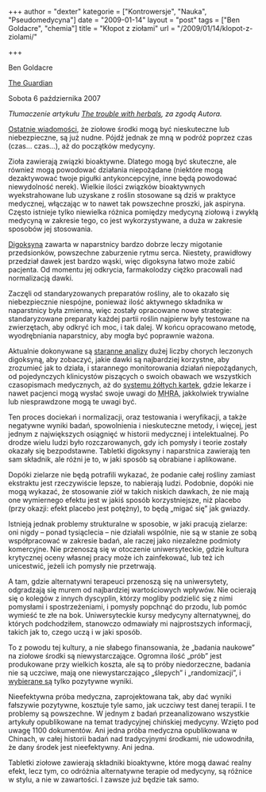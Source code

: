 +++
author = "dexter"
kategorie = ["Kontrowersje", "Nauka", "Pseudomedycyna"]
date = "2009-01-14"
layout = "post"
tags = ["Ben Goldacre", "chemia"]
title = "Kłopot z ziołami"
url = "/2009/01/14/klopot-z-ziolami/"

+++

Ben Goldacre
  
[The Guardian][1]
  
Sobota 6 października 2007

_Tłumaczenie artykułu [The trouble with herbals][2], za zgodą Autora._

[Ostatnie wiadomości][3], że ziołowe środki mogą być nieskuteczne lub niebezpieczne, są już nudne. Pójdź jednak ze mną w podróż poprzez czas (czas&#8230; czas&#8230;), aż do początków medycyny.

<!--more-->Zioła zawierają związki bioaktywne. Dlatego mogą być skuteczne, ale również mogą powodować działania niepożądane (niektóre mogą dezaktywować twoje pigułki antykoncepcyjne, inne będą powodować niewydolność nerek). Wielkie ilości związków bioaktywnych wyekstrahowane lub uzyskane z roślin stosowane są dziś w praktyce medycznej, włączając w to nawet tak powszechne proszki, jak aspiryna. Często istnieje tylko niewielka różnica pomiędzy medycyną ziołową i zwykłą medycyną w zakresie tego, co jest wykorzystywane, a duża w zakresie sposobów jej stosowania.

[Digoksyna][4] zawarta w naparstnicy bardzo dobrze leczy migotanie przedsionków, powszechne zaburzenie rytmu serca. Niestety, prawidłowy przedział dawek jest bardzo wąski, więc digoksyna łatwo może zabić pacjenta. Od momentu jej odkrycia, farmakolodzy ciężko pracowali nad normalizacją dawki.

Zaczęli od standaryzowanych preparatów rośliny, ale to okazało się niebezpiecznie niespójne, ponieważ ilość aktywnego składnika w naparstnicy była zmienna, więc zostały opracowane nowe strategie: standaryzowane preparaty każdej partii roślin najpierw były testowane na zwierzętach, aby odkryć ich moc, i tak dalej. W końcu opracowano metodę, wyodrębniania naparstnicy, aby mogła być poprawnie ważona.

Aktualnie dokonywane są [staranne analizy][5] dużej liczby chorych leczonych digoksyną, aby zobaczyć, jakie dawki są najbardziej korzystne, aby zrozumieć jak to działa, i starannego monitorowania działań niepożądanych, od pojedynczych klinicystów piszących o swoich obawach we wszystkich czasopismach medycznych, aż do [systemu żółtych kartek][6], gdzie lekarze i nawet pacjenci mogą wysłać swoje uwagi do <acronym title="Medicines and Healthcare products Regulatory Agency ">MHRA</acronym>, jakkolwiek trywialne lub niesprawdzone mogą te uwagi być.

Ten proces dociekań i normalizacji, oraz testowania i weryfikacji, a także negatywne wyniki badań, spowolnienia i nieskuteczne metody, i więcej, jest jednym z największych osiągnięć w historii medycznej i intelektualnej. Po drodze wielu ludzi było rozczarowanych, gdy ich pomysły i teorie zostały okazały się bezpodstawne. Tabletki digoksyny i naparstnica zawierają ten sam składnik, ale różni je to, w jaki sposób są obrabiane i aplikowane.

Dopóki zielarze nie będą potrafili wykazać, że podanie całej rośliny zamiast ekstraktu jest rzeczywiście lepsze, to nabierają ludzi. Podobnie, dopóki nie mogą wykazać, że stosowanie ziół w takich niskich dawkach, że nie mają one wymiernego efektu jest w jakiś sposób korzystniejsze, niż placebo (przy okazji: efekt placebo jest potężny), to będą &#8222;migać się&#8221; jak gwiazdy.

Istnieją jednak problemy strukturalne w sposobie, w jaki pracują zielarze: oni nigdy &#8211; ponad tysiąclecia &#8211; nie działali wspólnie, nie są w stanie ze sobą współpracować w zakresie badań, ale raczej jako niezależne podmioty komercyjne. Nie przenoszą się w otoczenie uniwersyteckie, gdzie kultura krytycznej oceny własnej pracy może ich zainfekować, lub też ich unicestwić, jeżeli ich pomysły nie przetrwają.

A tam, gdzie alternatywni terapeuci przenoszą się na uniwersytety, odgradzają się murem od najbardziej wartościowych wpływów. Nie ocierają się o kolegów z innych dyscyplin, którzy mogliby podzielić się z nimi pomysłami i spostrzeżeniami, i pomysły popchnąć do przodu, lub pomóc wymieść te złe na bok. Uniwersyteckie kursy medycyny alternatywnej, do których podchodziłem, stanowczo odmawiały mi najprostszych informacji, takich jak to, czego uczą i w jaki sposób.

To z powodu tej kultury, a nie słabego finansowania, że &#8222;badania naukowe&#8221; na ziołowe środki są niewystarczające. Ogromna ilość &#8222;prób&#8221; jest produkowane przy wielkich koszta, ale są to próby niedorzeczne, badania nie są uczciwe, mają one niewystarczająco &#8222;ślepych&#8221; i &#8222;randomizacji&#8221;, i [wybierane są][7] tylko pozytywne wyniki.

Nieefektywna próba medyczna, zaprojektowana tak, aby dać wyniki fałszywie pozytywne, kosztuje tyle samo, jak uczciwy test danej terapii. I te problemy są powszechne. W jednym z badań przeanalizowano wszystkie artykuły opublikowane na temat tradycyjnej chińskiej medycyny. Wzięto pod uwagę 1100 dokumentów. Ani jedna próba medyczna opublikowana w Chinach, w całej historii badań nad tradycyjnymi środkami, nie udowodniła, że dany środek jest nieefektywny. Ani jedna.

Tabletki ziołowe zawierają składniki bioaktywne, które mogą dawać realny efekt, lecz tym, co odróżnia alternatywne terapie od medycyny, są różnice w stylu, a nie w zawartości. I zawsze już będzie tak samo.

 [1]: http://www.guardian.co.uk/
 [2]: http://www.badscience.net/2007/10/543/
 [3]: http://www.guardian.co.uk/medicine/story/0,,2183054,00.html?gusrc=rss&feed=networkfront
 [4]: http://pl.wikipedia.org/wiki/Digoksyna
 [5]: http://www.amazon.co.uk/gp/product/1405139765?ie=UTF8&tag=bs0b-21&linkCode=as2&camp=1634&creative=6738&creativeASIN=1405139765
 [6]: http://yellowcard.mhra.gov.uk/
 [7]: http://en.wikipedia.org/wiki/Cherry_picking